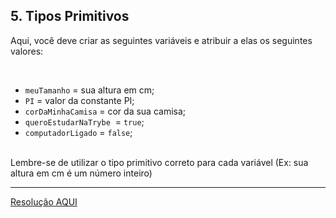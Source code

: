 <div class="layout-pane__container"><div id="main-splitpane-left" class="coding-question__left-pane"><section class="question-view__title-wrapper"><h1 class="question-view__title">5. Tipos Primitivos</h1></section><section class="question-view__instruction"><div class="candidate-rich-text"><div id="e7agn6lat4b-instruction"><p>Aqui, você deve criar as seguintes variáveis e atribuir a elas os seguintes valores:</p>

<p>&nbsp;</p>

<ul>
	<li>
<code>meuTamanho</code>&nbsp;= sua altura em cm;</li>
	<li>
<code>PI</code>&nbsp;= valor da constante PI;</li>
	<li>
<code>corDaMinhaCamisa</code> = cor da sua camisa;</li>
	<li>
<code>queroEstudarNaTrybe</code>&nbsp; = <code>true</code>;</li>
	<li>
<code>computadorLigado</code>&nbsp;= <code>false</code>;<br>
	&nbsp;</li>
</ul>

<p>Lembre-se de utilizar o tipo primitivo correto para cada variável (Ex: sua altura em cm é um número inteiro)</p>
</div></div></section></div></div>

____

[Resolução AQUI](./resolucao.js)